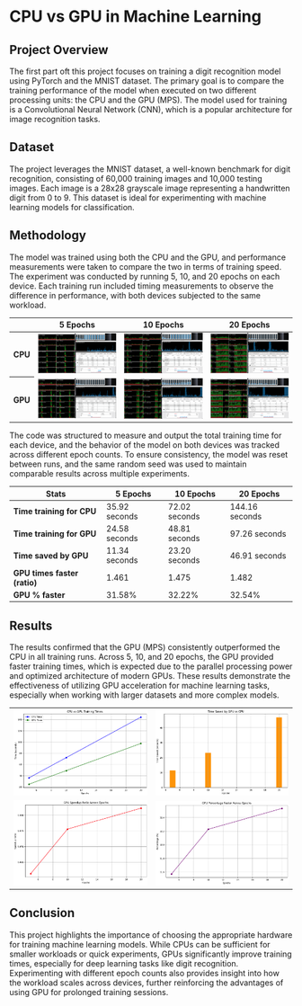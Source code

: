 # CPU vs GPU in Machine Learning

## Project Overview
The first part oft this project focuses on training a digit recognition model using PyTorch and the MNIST dataset. The primary goal is to compare the training performance of the model when executed on two different processing units: the CPU and the GPU (MPS). The model used for training is a Convolutional Neural Network (CNN), which is a popular architecture for image recognition tasks.

## Dataset
The project leverages the MNIST dataset, a well-known benchmark for digit recognition, consisting of 60,000 training images and 10,000 testing images. Each image is a 28x28 grayscale image representing a handwritten digit from 0 to 9. This dataset is ideal for experimenting with machine learning models for classification.

## Methodology
The model was trained using both the CPU and the GPU, and performance measurements were taken to compare the two in terms of training speed. The experiment was conducted by running 5, 10, and 20 epochs on each device. Each training run included timing measurements to observe the difference in performance, with both devices subjected to the same workload.

<table>
        <thead>
            <tr>
                <th></th>
                <th>5 Epochs</th>
                <th>10 Epochs</th>
                <th>20 Epochs</th>
            </tr>
        </thead>
        <tbody>
            <tr>
                <th>CPU</th>
                <td><img src="photos/cpu_5_epochs.png" alt="CPU 5 Epochs"></td>
                <td><img src="photos/cpu_10_epochs.png" alt="CPU 10 Epochs"></td>
                <td><img src="photos/cpu_20_epochs.png" alt="CPU 20 Epochs"></td>
            </tr>
            <tr>
                <th>GPU</th>
                <td><img src="photos/gpu_5_epochs.png" alt="GPU 5 Epochs"></td>
                <td><img src="photos/gpu_10_epochs.png" alt="GPU 10 Epochs"></td>
                <td><img src="photos/gpu_20_epochs.png" alt="GPU 20 Epochs"></td>
            </tr>
        </tbody>
    </table>


The code was structured to measure and output the total training time for each device, and the behavior of the model on both devices was tracked across different epoch counts. To ensure consistency, the model was reset between runs, and the same random seed was used to maintain comparable results across multiple experiments.

<table>
    <thead>
        <tr>
            <th>Stats</th>
            <th>5 Epochs</th>
            <th>10 Epochs</th>
            <th>20 Epochs</th>
        </tr>
    </thead>
    <tbody>
        <tr>
            <td><strong>Time training for CPU</strong></td>
            <td>35.92 seconds</td>
            <td>72.02 seconds</td>
            <td>144.16 seconds</td>
        </tr>
        <tr>
            <td><strong>Time training for GPU</strong></td>
            <td>24.58 seconds</td>
            <td>48.81 seconds</td>
            <td>97.26 seconds</td>
        </tr>
        <tr class="highlight">
            <td><strong>Time saved by GPU</strong></td>
            <td>11.34 seconds</td>
            <td>23.20 seconds</td>
            <td>46.91 seconds</td>
        </tr>
        <tr>
            <td><strong>GPU times faster (ratio)</strong></td>
            <td>1.461</td>
            <td>1.475</td>
            <td>1.482</td>
        </tr>
        <tr class="highlight">
            <td><strong>GPU % faster</strong></td>
            <td>31.58%</td>
            <td>32.22%</td>
            <td>32.54%</td>
        </tr>
    </tbody>
</table>

## Results
The results confirmed that the GPU (MPS) consistently outperformed the CPU in all training runs. Across 5, 10, and 20 epochs, the GPU provided faster training times, which is expected due to the parallel processing power and optimized architecture of modern GPUs. These results demonstrate the effectiveness of utilizing GPU acceleration for machine learning tasks, especially when working with larger datasets and more complex models.

<table>
    <tr>
        <td><img src="photos/plot1.png" alt="Training Times Plot"></td>
        <td><img src="photos/plot2.png" alt="Time Saved by GPU Plot"></td>
    </tr>
    <tr>
        <td><img src="photos/plot3.png" alt="GPU Speedup Ratio Plot"></td>
        <td><img src="photos/plot4.png" alt="GPU Percentage Faster Plot"></td>
    </tr>
</table>


## Conclusion
This project highlights the importance of choosing the appropriate hardware for training machine learning models. While CPUs can be sufficient for smaller workloads or quick experiments, GPUs significantly improve training times, especially for deep learning tasks like digit recognition. Experimenting with different epoch counts also provides insight into how the workload scales across devices, further reinforcing the advantages of using GPU for prolonged training sessions.


